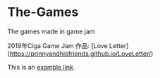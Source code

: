 # The-Games
The games made in game jam

2019年Ciga Game Jam 作品: [Love Letter] (https://prinnyandhisfriends.github.io/LoveLetter/)

This is an [example link](http://example.com/).
